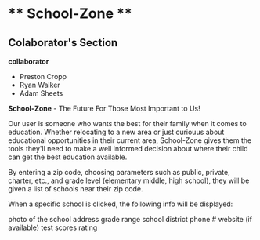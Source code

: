# ** School-Zone **
## Colaborator's Section
**collaborator**

* Preston Cropp
* Ryan Walker
* Adam Sheets

**School-Zone** - The Future For Those Most Important to Us!

Our user is someone who wants the best for their family when it comes to education. Whether relocating to a new area or just curiouus about educational opportunities in their current area, School-Zone gives them the tools they'll need to make a well informed decision about where their child can get the best education available.

By entering a zip code, choosing parameters such as public, private, charter, etc., and grade level (elementary middle, high school), they will be given a list of schools near their zip code.

When a specific school is clicked, the following info will be displayed:

photo of the school
address
grade range
school district
phone #
website (if available)
test scores
rating

